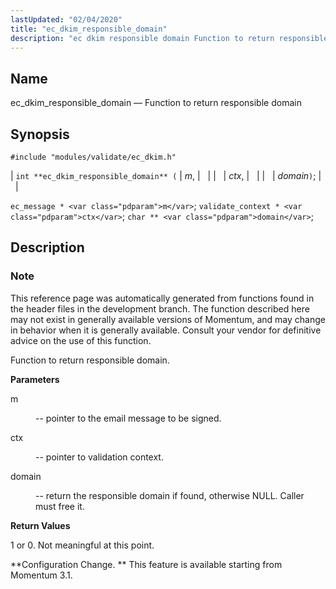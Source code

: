 ```yaml
---
lastUpdated: "02/04/2020"
title: "ec_dkim_responsible_domain"
description: "ec dkim responsible domain Function to return responsible domain int ec dkim responsible domain m ctx domain ec message m validate context ctx char domain This reference page was automatically generated from functions found in the header files in the development branch The function described here may not exist in..."
---
```


<a name="apis.ec_dkim_responsible_domain"></a> 
## Name

ec_dkim_responsible_domain — Function to return responsible domain

## Synopsis

`#include "modules/validate/ec_dkim.h"`

| `int **ec_dkim_responsible_domain** (` | <var class="pdparam">m</var>, |   |
|   | <var class="pdparam">ctx</var>, |   |
|   | <var class="pdparam">domain</var>`)`; |   |

`ec_message * <var class="pdparam">m</var>`;
`validate_context * <var class="pdparam">ctx</var>`;
`char ** <var class="pdparam">domain</var>`;<a name="idp50298256"></a> 
## Description

### Note

This reference page was automatically generated from functions found in the header files in the development branch. The function described here may not exist in generally available versions of Momentum, and may change in behavior when it is generally available. Consult your vendor for definitive advice on the use of this function.

Function to return responsible domain.

**<a name="idp50301120"></a> Parameters**

<dl class="variablelist">

<dt>m</dt>

<dd>

-- pointer to the email message to be signed.

</dd>

<dt>ctx</dt>

<dd>

-- pointer to validation context.

</dd>

<dt>domain</dt>

<dd>

-- return the responsible domain if found, otherwise NULL. Caller must free it.

</dd>

</dl>

**<a name="idp50307600"></a> Return Values**

1 or 0\. Not meaningful at this point.

**Configuration Change. ** This feature is available starting from Momentum 3.1.